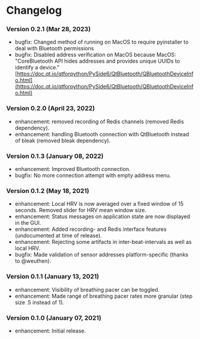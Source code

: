 # Changelog

### Version 0.2.1 (Mar 28, 2023)
+ bugfix: Changed method of running on MacOS to require pyinstaller to deal with Bluetooth permissions
+ bugfix: Disabled address verification on MacOS because MacOS: "CoreBluetooth API hides addresses and provides unique UUIDs to identify a device." [https://doc.qt.io/qtforpython/PySide6/QtBluetooth/QBluetoothDeviceInfo.html](https://doc.qt.io/qtforpython/PySide6/QtBluetooth/QBluetoothDeviceInfo.html)

### Version 0.2.0 (April 23, 2022)
+ enhancement: removed recording of Redis channels (removed Redis dependency).
+ enhancement: handling Bluetooth connection with QtBluetooth instead of bleak (removed bleak dependency).

### Version 0.1.3 (January 08, 2022)
+ enhancement: Improved Bluetooth connection.
+ bugfix: No more connection attempt with empty address menu.

### Version 0.1.2 (May 18, 2021)
+ enhancement: Local HRV is now averaged over a fixed window of 15 seconds. Removed slider for HRV mean window size.
+ enhancement: Status messages on application state are now displayed in the GUI.
+ enhancement: Added recording- and Redis interface features (undocumented at time of release).
+ enhancement: Rejecting some artifacts in inter-beat-intervals as well as local HRV.
+ bugfix: Made validation of sensor addresses platform-specific (thanks to @weuthen).

### Version 0.1.1 (January 13, 2021)
+ enhancement: Visibility of breathing pacer can be toggled.
+ enhancement: Made range of breathing pacer rates more granular (step size .5 instead of 1).

### Version 0.1.0 (January 07, 2021)
+ enhancement: Initial release.
